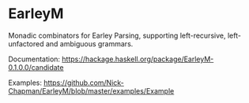 # EarleyM

Monadic combinators for Earley Parsing, supporting left-recursive, left-unfactored and ambiguous grammars.

Documentation: https://hackage.haskell.org/package/EarleyM-0.1.0.0/candidate

Examples: https://github.com/Nick-Chapman/EarleyM/blob/master/examples/Example
